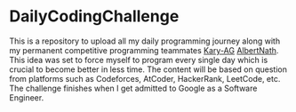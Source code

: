 # DailyCodingChallenge
This is a repository to upload all my daily programming journey along with my permanent competitive programming teammates [Kary-AG](https://github.com/Kary-AG) [AlbertNath](https://github.com/AlbertNath).
This idea was set to force myself to program every single day which is crucial to become better in less time.
The content will be based on question from platforms such as Codeforces, AtCoder, HackerRank, LeetCode, etc.
The challenge finishes when I get admitted to Google as a Software Engineer.
